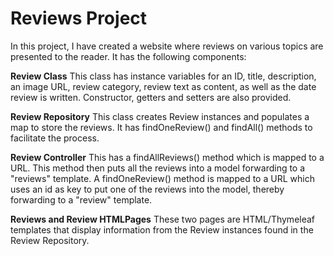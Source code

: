 # Reviews Project

In this project, I have created a website where reviews on various topics are presented to the reader. It has the following components:

**Review Class**
This class has instance variables for an ID, title, description, an image URL, review category, review text as content, as well as the date review is written. Constructor, getters and setters are also provided.

**Review Repository**
This class creates Review instances and populates a map to store the reviews. It has findOneReview() and findAll() methods to facilitate the process.

**Review Controller**
This has a findAllReviews() method which is mapped to a URL. This method then puts all the reviews into a model forwarding to a "reviews" template. A findOneReview() method is mapped to a URL which uses an id as key to put one of the reviews into the model, thereby forwarding to a "review" template. 

**Reviews and Review HTMLPages**
These two pages are HTML/Thymeleaf templates that display information from the Review instances found in the Review Repository.